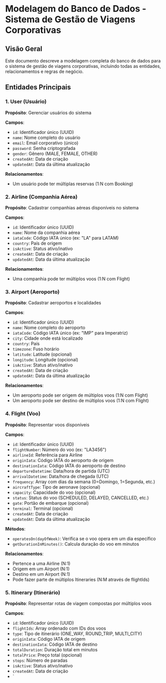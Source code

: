 # Modelagem do Banco de Dados - Sistema de Gestão de Viagens Corporativas

## Visão Geral

Este documento descreve a modelagem completa do banco de dados para o sistema de gestão de viagens corporativas, incluindo todas as entidades, relacionamentos e regras de negócio.

## Entidades Principais

### 1. User (Usuário)
**Propósito**: Gerenciar usuários do sistema

**Campos**:
- `id`: Identificador único (UUID)
- `name`: Nome completo do usuário
- `email`: Email corporativo (único)
- `password`: Senha criptografada
- `gender`: Gênero (MALE, FEMALE, OTHER)
- `createdAt`: Data de criação
- `updatedAt`: Data da última atualização

**Relacionamentos**:
- Um usuário pode ter múltiplas reservas (1:N com Booking)

### 2. Airline (Companhia Aérea)
**Propósito**: Cadastrar companhias aéreas disponíveis no sistema

**Campos**:
- `id`: Identificador único (UUID)
- `name`: Nome da companhia aérea
- `iataCode`: Código IATA único (ex: "LA" para LATAM)
- `country`: País de origem
- `isActive`: Status ativo/inativo
- `createdAt`: Data de criação
- `updatedAt`: Data da última atualização

**Relacionamentos**:
- Uma companhia pode ter múltiplos voos (1:N com Flight)

### 3. Airport (Aeroporto)
**Propósito**: Cadastrar aeroportos e localidades

**Campos**:
- `id`: Identificador único (UUID)
- `name`: Nome completo do aeroporto
- `iataCode`: Código IATA único (ex: "IMP" para Imperatriz)
- `city`: Cidade onde está localizado
- `country`: País
- `timezone`: Fuso horário
- `latitude`: Latitude (opcional)
- `longitude`: Longitude (opcional)
- `isActive`: Status ativo/inativo
- `createdAt`: Data de criação
- `updatedAt`: Data da última atualização

**Relacionamentos**:
- Um aeroporto pode ser origem de múltiplos voos (1:N com Flight)
- Um aeroporto pode ser destino de múltiplos voos (1:N com Flight)

### 4. Flight (Voo)
**Propósito**: Representar voos disponíveis

**Campos**:
- `id`: Identificador único (UUID)
- `flightNumber`: Número do voo (ex: "LA3456")
- `airlineId`: Referência para Airline
- `originIata`: Código IATA do aeroporto de origem
- `destinationIata`: Código IATA do aeroporto de destino
- `departureDatetime`: Data/hora de partida (UTC)
- `arrivalDatetime`: Data/hora de chegada (UTC)
- `frequency`: Array com dias da semana (0=Domingo, 1=Segunda, etc.)
- `aircraftType`: Tipo de aeronave (opcional)
- `capacity`: Capacidade do voo (opcional)
- `status`: Status do voo (SCHEDULED, DELAYED, CANCELLED, etc.)
- `gate`: Portão de embarque (opcional)
- `terminal`: Terminal (opcional)
- `createdAt`: Data de criação
- `updatedAt`: Data da última atualização

**Métodos**:
- `operatesOn(dayOfWeek)`: Verifica se o voo opera em um dia específico
- `getDurationInMinutes()`: Calcula duração do voo em minutos

**Relacionamentos**:
- Pertence a uma Airline (N:1)
- Origem em um Airport (N:1)
- Destino em um Airport (N:1)
- Pode fazer parte de múltiplos Itineraries (N:M através de flightIds)

### 5. Itinerary (Itinerário)
**Propósito**: Representar rotas de viagem compostas por múltiplos voos

**Campos**:
- `id`: Identificador único (UUID)
- `flightIds`: Array ordenado com IDs dos voos
- `type`: Tipo de itinerário (ONE_WAY, ROUND_TRIP, MULTI_CITY)
- `originIata`: Código IATA de origem
- `destinationIata`: Código IATA de destino
- `totalDuration`: Duração total em minutos
- `totalPrice`: Preço total (opcional)
- `stops`: Número de paradas
- `isActive`: Status ativo/inativo
- `createdAt`: Data de criação
- `